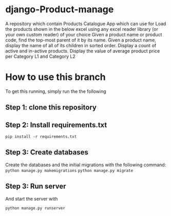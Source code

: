 # django-Product-manage

A repository which contain Products Catalogue App
which can use for 
Load the products shown in the below excel using any excel reader library (or your own custom reader) of your choice
Given a product name or product code, find the top-most parent of it by its name.
Given a product name, display the name of all of its children in sorted order.
Display a count of active and in-active products.
Display the value of average product price per Category L1 and Category L2


# How to use this branch



To get this running, simply run the  the following 


## Step 1: clone this repository
## Step 2: Install requirements.txt

`pip install -r requirements.txt`

## Step 3: Create databases

Create the databases and the initial migrations with the following command:
 `python manage.py makemigrations`
`python manage.py migrate`

## Step 3: Run server

And start the server with 

`python manage.py runserver`


